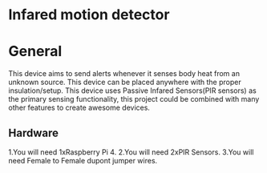 # Infared motion detector

# General
This device aims to send alerts whenever it senses body heat from an unknown source. This device can be placed anywhere with the proper insulation/setup.
This device uses Passive Infared Sensors(PIR sensors) as the primary sensing functionality, this project could be combined with many other features to create
awesome devices.

## Hardware

1.You will need 1xRaspberry Pi 4.
2.You will need 2xPIR Sensors.
3.You will need Female to Female dupont jumper wires.

